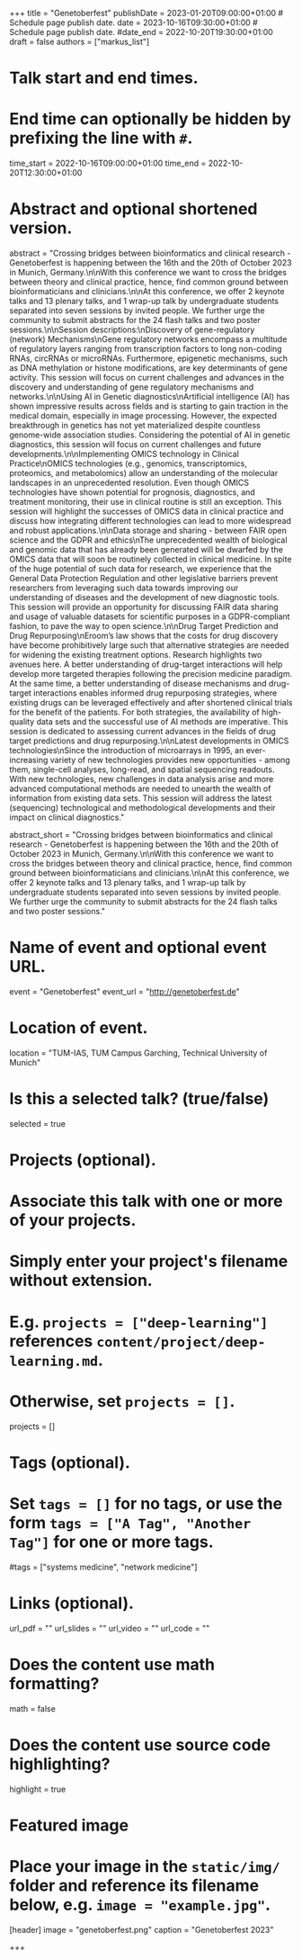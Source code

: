 +++
title = "Genetoberfest"
publishDate = 2023-01-20T09:00:00+01:00  # Schedule page publish date.
date = 2023-10-16T09:30:00+01:00  # Schedule page publish date.
#date_end = 2022-10-20T19:30:00+01:00
draft = false
authors = ["markus_list"]

# Talk start and end times.
#   End time can optionally be hidden by prefixing the line with `#`.
time_start = 2022-10-16T09:00:00+01:00
time_end = 2022-10-20T12:30:00+01:00

# Abstract and optional shortened version.
abstract = "Crossing bridges between bioinformatics and clinical research - Genetoberfest is happening between the 16th and the 20th of October 2023 in Munich, Germany.\n\nWith this conference we want to cross the bridges between theory and clinical practice, hence, find common ground between bioinformaticians and clinicians.\n\nAt this conference, we offer 2 keynote talks and 13 plenary talks, and 1 wrap-up talk by undergraduate students separated into seven sessions by invited people. We further urge the community to submit abstracts for the 24 flash talks and two poster sessions.\n\nSession descriptions:\nDiscovery of gene-regulatory (network) Mechanisms\nGene regulatory networks encompass a multitude of regulatory layers ranging from transcription factors to long non-coding RNAs, circRNAs or microRNAs. Furthermore, epigenetic mechanisms, such as DNA methylation or histone modifications, are key determinants of gene activity. This session will focus on current challenges and advances in the discovery and understanding of gene regulatory mechanisms and networks.\n\nUsing AI in Genetic diagnostics\nArtificial intelligence (AI) has shown impressive results across fields and is starting to gain traction in the medical domain, especially in image processing. However, the expected breakthrough in genetics has not yet materialized despite countless genome-wide association studies. Considering the potential of AI in genetic diagnostics, this session will focus on current challenges and future developments.\n\nImplementing OMICS technology in Clinical Practice\nOMICS technologies (e.g., genomics, transcriptomics, proteomics, and metabolomics) allow an understanding of the molecular landscapes in an unprecedented resolution. Even though OMICS technologies have shown potential for prognosis, diagnostics, and treatment monitoring, their use in clinical routine is still an exception. This session will highlight the successes of OMICS data in clinical practice and discuss how integrating different technologies can lead to more widespread and robust applications.\n\nData storage and sharing - between FAIR open science and the GDPR and ethics\nThe unprecedented wealth of biological and genomic data that has already been generated will be dwarfed by the OMICS data that will soon be routinely collected in clinical medicine. In spite of the huge potential of such data for research, we experience that the General Data Protection Regulation and other legislative barriers prevent researchers from leveraging such data towards improving our understanding of diseases and the development of new diagnostic tools. This session will provide an opportunity for discussing FAIR data sharing and usage of valuable datasets for scientific purposes in a GDPR-compliant fashion, to pave the way to open science.\n\nDrug Target Prediction and Drug Repurposing\nEroom’s law shows that the costs for drug discovery have become prohibitively large such that alternative strategies are needed for widening the existing treatment options. Research highlights two avenues here. A better understanding of drug-target interactions will help develop more targeted therapies following the precision medicine paradigm. At the same time, a better understanding of disease mechanisms and drug-target interactions enables informed drug repurposing strategies, where existing drugs can be leveraged effectively and after shortened clinical trials for the benefit of the patients. For both strategies, the availability of high-quality data sets and the successful use of AI methods are imperative. This session is dedicated to assessing current advances in the fields of drug target predictions and drug repurposing.\n\nLatest developments in OMICS technologies\nSince the introduction of microarrays in 1995, an ever-increasing variety of new technologies provides new opportunities - among them, single-cell analyses, long-read, and spatial sequencing readouts. With new technologies, new challenges in data analysis arise and more advanced computational methods are needed to unearth the wealth of information from existing data sets. This session will address the latest (sequencing) technological and methodological developments and their impact on clinical diagnostics."

abstract_short = "Crossing bridges between bioinformatics and clinical research - Genetoberfest is happening between the 16th and the 20th of October 2023 in Munich, Germany.\n\nWith this conference we want to cross the bridges between theory and clinical practice, hence, find common ground between bioinformaticians and clinicians.\n\nAt this conference, we offer 2 keynote talks and 13 plenary talks, and 1 wrap-up talk by undergraduate students separated into seven sessions by invited people. We further urge the community to submit abstracts for the 24 flash talks and two poster sessions."

# Name of event and optional event URL.
event = "Genetoberfest"
event_url = "http://genetoberfest.de"

# Location of event.
location = "TUM-IAS, TUM Campus Garching, Technical University of Munich"

# Is this a selected talk? (true/false)
selected = true

# Projects (optional).
#   Associate this talk with one or more of your projects.
#   Simply enter your project's filename without extension.
#   E.g. `projects = ["deep-learning"]` references `content/project/deep-learning.md`.
#   Otherwise, set `projects = []`.
projects = [] 

# Tags (optional).
#   Set `tags = []` for no tags, or use the form `tags = ["A Tag", "Another Tag"]` for one or more tags.
#tags = ["systems medicine", "network medicine"]

# Links (optional).
url_pdf = ""
url_slides = ""
url_video = ""
url_code = ""

# Does the content use math formatting?
math = false

# Does the content use source code highlighting?
highlight = true

# Featured image
# Place your image in the `static/img/` folder and reference its filename below, e.g. `image = "example.jpg"`.
[header]
image = "genetoberfest.png"
caption = "Genetoberfest 2023"

+++
